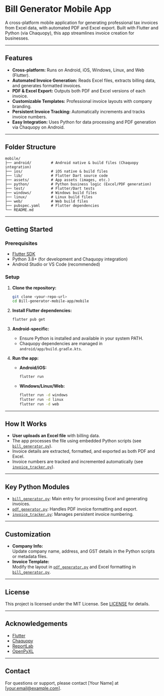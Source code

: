 # Bill Generator Mobile App

A cross-platform mobile application for generating professional tax invoices from Excel data, with automated PDF and Excel export. Built with Flutter and Python (via Chaquopy), this app streamlines invoice creation for businesses.

---

## Features

- **Cross-platform:** Runs on Android, iOS, Windows, Linux, and Web (Flutter).
- **Automated Invoice Generation:** Reads Excel files, extracts billing data, and generates formatted invoices.
- **PDF & Excel Export:** Outputs both PDF and Excel versions of each invoice.
- **Customizable Templates:** Professional invoice layouts with company branding.
- **Persistent Invoice Tracking:** Automatically increments and tracks invoice numbers.
- **Easy Integration:** Uses Python for data processing and PDF generation via Chaquopy on Android.

---

## Folder Structure

```
mobile/
├── android/         # Android native & build files (Chaquopy integration)
├── ios/             # iOS native & build files
├── lib/             # Flutter Dart source code
├── assets/          # App assets (images, etc.)
├── python/          # Python business logic (Excel/PDF generation)
├── test/            # Flutter/Dart tests
├── windows/         # Windows build files
├── linux/           # Linux build files
├── web/             # Web build files
├── pubspec.yaml     # Flutter dependencies
└── README.md
```

---

## Getting Started

### Prerequisites

- [Flutter SDK](https://flutter.dev/docs/get-started/install)
- Python 3.8+ (for development and Chaquopy integration)
- Android Studio or VS Code (recommended)

### Setup

1. **Clone the repository:**

   ```sh
   git clone <your-repo-url>
   cd Bill-generator-mobile-app/mobile
   ```

2. **Install Flutter dependencies:**

   ```sh
   flutter pub get
   ```

3. **Android-specific:**

   - Ensure Python is installed and available in your system PATH.
   - Chaquopy dependencies are managed in `android/app/build.gradle.kts`.

4. **Run the app:**
   - **Android/iOS:**
     ```sh
     flutter run
     ```
   - **Windows/Linux/Web:**
     ```sh
     flutter run -d windows
     flutter run -d linux
     flutter run -d web
     ```

---

## How It Works

- **User uploads an Excel file** with billing data.
- The app processes the file using embedded Python scripts (see [`bill_generator.py`](android/app/src/main/python/bill_generator.py)).
- Invoice details are extracted, formatted, and exported as both PDF and Excel.
- Invoice numbers are tracked and incremented automatically (see [`invoice_tracker.py`](../../python/utils/invoice_tracker.py)).

---

## Key Python Modules

- [`bill_generator.py`](android/app/src/main/python/bill_generator.py): Main entry for processing Excel and generating invoices.
- [`pdf_generator.py`](../../python/bill/pdf_generator.py): Handles PDF invoice formatting and export.
- [`invoice_tracker.py`](../../python/utils/invoice_tracker.py): Manages persistent invoice numbering.

---

## Customization

- **Company Info:**  
  Update company name, address, and GST details in the Python scripts or metadata files.
- **Invoice Template:**  
  Modify the layout in [`pdf_generator.py`](../../python/bill/pdf_generator.py) and Excel formatting in [`bill_generator.py`](android/app/src/main/python/bill_generator.py).

---

## License

This project is licensed under the MIT License. See [LICENSE](../LICENSE) for details.

---

## Acknowledgements

- [Flutter](https://flutter.dev/)
- [Chaquopy](https://chaquo.com/chaquopy/)
- [ReportLab](https://www.reportlab.com/dev/docs/)
- [OpenPyXL](https://openpyxl.readthedocs.io/en/stable/)

---

## Contact

For questions or support, please contact [Your Name] at [your.email@example.com].
